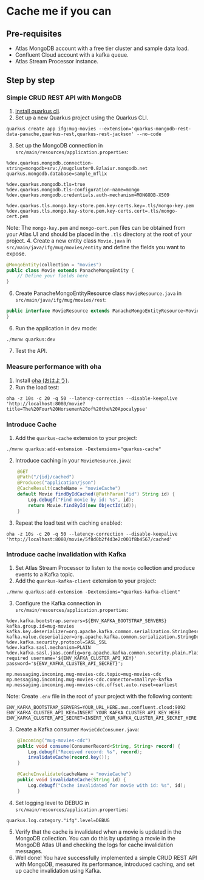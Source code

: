 # Cache me if you can

## Pre-requisites
- Atlas MongoDB account with a free tier cluster and sample data load.
- Confluent Cloud account with a kafka queue.
- Atlas Stream Processor instance.

## Step by step

### Simple CRUD REST API with MongoDB

1. [install quarkus cli](https://quarkus.io/guides/cli-tooling).
2. Set up a new Quarkus project using the Quarkus CLI.
``` shell 
quarkus create app ifg:mug-movies --extension='quarkus-mongodb-rest-data-panache,quarkus-rest,quarkus-rest-jackson' --no-code
```
3. Set up the MongoDB connection in `src/main/resources/application.properties`:
``` properties
%dev.quarkus.mongodb.connection-string=mongodb+srv://mugcluster0.8zlaiur.mongodb.net
quarkus.mongodb.database=sample_mflix

%dev.quarkus.mongodb.tls=true
%dev.quarkus.mongodb.tls-configuration-name=mongo
%dev.quarkus.mongodb.credentials.auth-mechanism=MONGODB-X509

%dev.quarkus.tls.mongo.key-store.pem.key-certs.key=.tls/mongo-key.pem
%dev.quarkus.tls.mongo.key-store.pem.key-certs.cert=.tls/mongo-cert.pem
```
Note: The `mongo-key.pem` and `mongo-cert.pem` files can be obtained from your Atlas UI and should be placed in the `.tls` directory at the root of your project.
4. Create a new entity class `Movie.java` in `src/main/java/ifg/mug/movies/entity` and define the fields you want to expose.
``` java
@MongoEntity(collection = "movies")
public class Movie extends PanacheMongoEntity {
    // Define your fields here
}
```
6. Create PanacheMongoEntityResource class `MovieResource.java` in `src/main/java/ifg/mug/movies/rest`:
``` java
public interface MovieResource extends PanacheMongoEntityResource<Movie, ObjectId> {
}
```
6. Run the application in dev mode:
``` shell
./mvnw quarkus:dev
```
7. Test the API.

### Measure performance with oha

1. Install [oha (おはよう)](https://github.com/hatoo/oha?tab=readme-ov-file#download-pre-built-binary).
2. Run the load test:
``` shell
oha -z 10s -c 20 -q 50 --latency-correction --disable-keepalive 'http://localhost:8080/movie?title=The%20Four%20Horsemen%20of%20the%20Apocalypse'
```

### Introduce Cache

1. Add the `quarkus-cache` extension to your project:
``` shell
./mvnw quarkus:add-extension -Dextensions="quarkus-cache"
```
2. Introduce caching in your `MovieResource.java`:
``` java
    @GET
    @Path("/{id}/cached")
    @Produces("application/json")
    @CacheResult(cacheName = "movieCache")
    default Movie findByIdCached(@PathParam("id") String id) {
        Log.debugf("Find movie by id: %s", id);
        return Movie.findById(new ObjectId(id));
    }
```
3. Repeat the load test with caching enabled:
``` shell
oha -z 10s -c 20 -q 50 --latency-correction --disable-keepalive 'http://localhost:8080/movie/5f8d0b2f4d3e2c001f8b4567/cached'
```

### Introduce cache invalidation with Kafka
1. Set Atlas Stream Processor to listen to the `movie` collection and produce events to a Kafka topic.
2. Add the `quarkus-kafka-client` extension to your project:
``` shell
./mvnw quarkus:add-extension -Dextensions="quarkus-kafka-client"
```
3. Configure the Kafka connection in `src/main/resources/application.properties`:
``` properties
%dev.kafka.bootstrap.servers=${ENV_KAFKA_BOOTSTRAP_SERVERS}
kafka.group.id=mug-movies
kafka.key.deserializer=org.apache.kafka.common.serialization.StringDeserializer
kafka.value.deserializer=org.apache.kafka.common.serialization.StringDeserializer
%dev.kafka.security.protocol=SASL_SSL
%dev.kafka.sasl.mechanism=PLAIN
%dev.kafka.sasl.jaas.config=org.apache.kafka.common.security.plain.PlainLoginModule required username='${ENV_KAFKA_CLUSTER_API_KEY}' password='${ENV_KAFKA_CLUSTER_API_SECRET}';

mp.messaging.incoming.mug-movies-cdc.topic=mug-movies-cdc
mp.messaging.incoming.mug-movies-cdc.connector=smallrye-kafka
mp.messaging.incoming.mug-movies-cdc.offset.auto.reset=earliest
```
Note: Create `.env` file in the root of your project with the following content:
``` properties
ENV_KAFKA_BOOTSTRAP_SERVERS=YOUR_URL_HERE.aws.confluent.cloud:9092
ENV_KAFKA_CLUSTER_API_KEY=INSERT_YOUR_KAFKA_CLUSTER_API_KEY_HERE
ENV_KAFKA_CLUSTER_API_SECRET=INSERT_YOUR_KAFKA_CLUSTER_API_SECRET_HERE
```
3. Create a Kafka consumer `MovieCdcConsumer.java`:
``` java
    @Incoming("mug-movies-cdc")
    public void consume(ConsumerRecord<String, String> record) {
        Log.debugf("Received record: %s", record);
        invalidateCache(record.key());
    }

    @CacheInvalidate(cacheName = "movieCache")
    public void invalidateCache(String id) {
        Log.debugf("Cache invalidated for movie with id: %s", id);
    }
```
4. Set logging level to DEBUG in `src/main/resources/application.properties`:
``` properties
quarkus.log.category."ifg".level=DEBUG
```
5. Verify that the cache is invalidated when a movie is updated in the MongoDB collection. You can do this by updating a movie in the MongoDB Atlas UI and checking the logs for cache invalidation messages.
6. Well done! You have successfully implemented a simple CRUD REST API with MongoDB, measured its performance, introduced caching, and set up cache invalidation using Kafka.